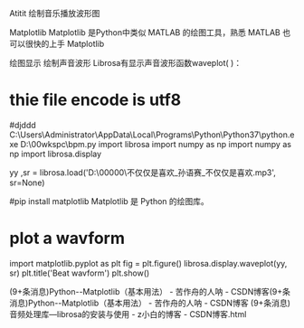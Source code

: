 Atitit 绘制音乐播放波形图

Matplotlib
Matplotlib 是Python中类似 MATLAB 的绘图工具，熟悉 MATLAB 也可以很快的上手 Matplotlib

绘图显示
绘制声音波形
Librosa有显示声音波形函数waveplot( )：

# thie file encode is utf8
#djddd    C:\Users\Administrator\AppData\Local\Programs\Python\Python37\python.exe  D:\00wkspc\bpm.py
import librosa
import numpy as np
import numpy as np
import librosa.display



yy ,sr = librosa.load('D:\\00000\\不仅仅是喜欢_孙语赛_不仅仅是喜欢.mp3', sr=None)


#pip install matplotlib   Matplotlib 是 Python 的绘图库。 
# plot a wavform
import matplotlib.pyplot as plt
fig = plt.figure()
librosa.display.waveplot(yy, sr)
plt.title('Beat wavform')
plt.show()


(9+条消息)Python--Matplotlib（基本用法） - 苦作舟的人呐 - CSDN博客(9+条消息)Python--Matplotlib（基本用法） - 苦作舟的人呐 - CSDN博客
(9+条消息)音频处理库—librosa的安装与使用 - z小白的博客 - CSDN博客.html
